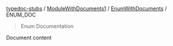 [typedoc-stubs](../../README.md) / [ModuleWithDocuments1](../README.md) / [EnumWithDocuments](../README.md#enumwithdocuments) / ENUM\_DOC

> Enum Documentation

Document content
